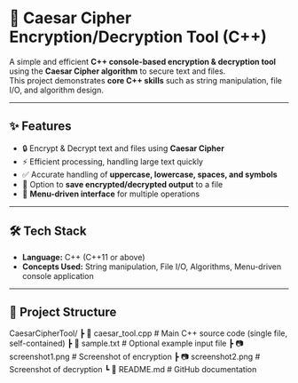 # 🔐 Caesar Cipher Encryption/Decryption Tool (C++)

A simple and efficient **C++ console-based encryption & decryption tool** using the **Caesar Cipher algorithm** to secure text and files.  
This project demonstrates **core C++ skills** such as string manipulation, file I/O, and algorithm design.  

---

## ✨ Features
- 🔒 Encrypt & Decrypt text and files using **Caesar Cipher**  
- ⚡ Efficient processing, handling large text quickly  
- ✅ Accurate handling of **uppercase, lowercase, spaces, and symbols**  
- 💾 Option to **save encrypted/decrypted output** to a file  
- 🎯 **Menu-driven interface** for multiple operations  

---

## 🛠️ Tech Stack
- **Language:** C++ (C++11 or above)  
- **Concepts Used:** String manipulation, File I/O, Algorithms, Menu-driven console application  

---

## 📂 Project Structure
CaesarCipherTool/
 ┣ 📜 caesar_tool.cpp       # Main C++ source code (single file, self-contained)
 ┣ 📜 sample.txt            # Optional example input file
 ┣ 📷 screenshot1.png       # Screenshot of encryption
 ┣ 📷 screenshot2.png       # Screenshot of decryption
 ┗ 📜 README.md             # GitHub documentation
